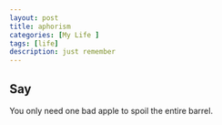 ```yaml
---
layout: post
title: aphorism
categories: [My Life ]
tags: [life]
description: just remember
---
```

## Say
You only need one bad apple to spoil the entire barrel.

